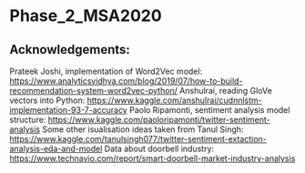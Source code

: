 # Phase_2_MSA2020

## Acknowledgements:
Prateek Joshi, implementation of Word2Vec model: https://www.analyticsvidhya.com/blog/2019/07/how-to-build-recommendation-system-word2vec-python/
Anshulrai, reading GloVe vectors into Python: https://www.kaggle.com/anshulrai/cudnnlstm-implementation-93-7-accuracy
Paolo Ripamonti, sentiment analysis model structure: https://www.kaggle.com/paoloripamonti/twitter-sentiment-analysis
Some other isualisation ideas taken from Tanul Singh: https://www.kaggle.com/tanulsingh077/twitter-sentiment-extaction-analysis-eda-and-model
Data about doorbell industry: https://www.technavio.com/report/smart-doorbell-market-industry-analysis
